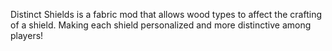 Distinct Shields is a fabric mod that allows wood types to affect the crafting of a shield. Making each shield personalized and more distinctive among players!

